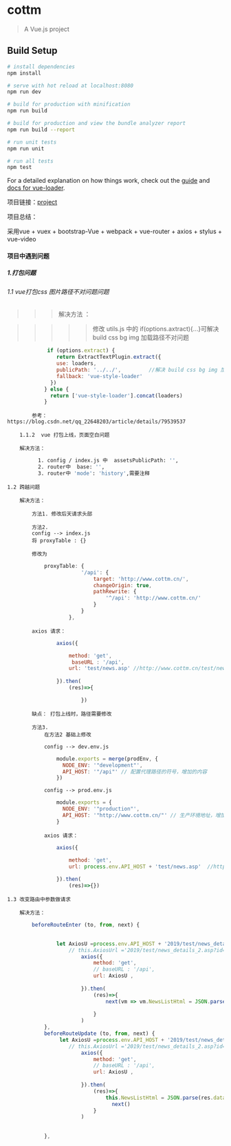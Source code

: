 # cottm

> A Vue.js project

## Build Setup

``` bash
# install dependencies
npm install

# serve with hot reload at localhost:8080
npm run dev

# build for production with minification
npm run build

# build for production and view the bundle analyzer report
npm run build --report

# run unit tests
npm run unit

# run all tests
npm test
```

For a detailed explanation on how things work, check out the [guide](http://vuejs-templates.github.io/webpack/) and [docs for vue-loader](http://vuejs.github.io/vue-loader).

项目链接：[project](http://www.cottm.cn/dist/index.html)

项目总结：

采用vue + vuex + bootstrap-Vue + webpack + vue-router + axios + stylus + vue-video 

#### 项目中遇到问题
	
#####    1.打包问题

######    1.1 vue打包css 图片路径不对问题问题

>>>解决方法 ：

>>>>>修改 utils.js 中的 if(options.axtract){...}可解决build css bg img 加载路径不对问题
      
``` javaScript
			 if (options.extract) {
		        return ExtractTextPlugin.extract({
		        use: loaders,
		        publicPath: '../../',         //解决 build css bg img 加载路径不对问题  
		        fallback: 'vue-style-loader'
		      })
		    } else {
		      return ['vue-style-loader'].concat(loaders)
		    }
```
		    参考： https://blog.csdn.net/qq_22648203/article/details/79539537

		1.1.2  vue 打包上线，页面空白问题

		解决方法：
``` bash
		  1. config / index.js 中  assetsPublicPath: '',
		  2. router中  base: '',
		  3. router中 'mode': 'history',需要注释
```
	1.2 跨越问题

		解决方法：

			方法1. 修改后天请求头部	  
			
			方法2. 
			config --> index.js  
			将 proxyTable : {}

			修改为 
```javascript
			proxyTable: {
				        '/api': {
				            target: 'http://www.cottm.cn/',
				            changeOrigin: true,
				            pathRewrite: {
				                '^/api': 'http://www.cottm.cn/'
				            }
				        }
				    },
```
			axios 请求：
```javascript
				axios({

					method: 'get',
					 baseURL : '/api',
					url: 'test/news.asp' //http://www.cottm.cn/test/news.asp
					
				}).then(
					(res)=>{

						})
```
			缺点： 打包上线时，路径需要修改
			
			方法3. 
				在方法2 基础上修改	

				config --> dev.env.js 	  
```javascript
				module.exports = merge(prodEnv, {
				  NODE_ENV: '"development"',
				  API_HOST: '"/api"' // 配置代理路径的符号，增加的内容
				})
```
  				config --> prod.env.js
```javascript
  				module.exports = {
				  NODE_ENV: '"production"',
				  API_HOST: '"http://www.cottm.cn/"' // 生产环境地址，增加的内容
				}
```
				axios 请求：
```javascript
				axios({

					method: 'get',
					url: process.env.API_HOST + 'test/news.asp'  //http://www.cottm.cn/test/news.asp
					
				}).then(
					(res)=>{})
```
	1.3 改变路由中参数做请求
		
		解决方法：
```javascript
		beforeRouteEnter (to, from, next) {
	   

			    let AxiosU =process.env.API_HOST + '2019/test/news_details_2.asp?id='+ to.query.id
					// this.AxiosUrl ='2019/test/news_details_2.asp?id='+this.$route.query.id
						axios({
							method: 'get',
							// baseURL : '/api',
							url: AxiosU ,
							
						}).then(
							(res)=>{
								next(vm => vm.NewsListHtml = JSON.parse(res.data))
							
							}
						)
			},
			beforeRouteUpdate (to, from, next) {
				 let AxiosU =process.env.API_HOST + '2019/test/news_details_2.asp?id='+ to.query.id
					// this.AxiosUrl ='2019/test/news_details_2.asp?id='+this.$route.query.id
						axios({
							method: 'get',
							// baseURL : '/api',
							url: AxiosU ,
							
						}).then(
							(res)=>{
								this.NewsListHtml = JSON.parse(res.data)
								  next()
							}
						)
		    	
			   
			},	
```	
